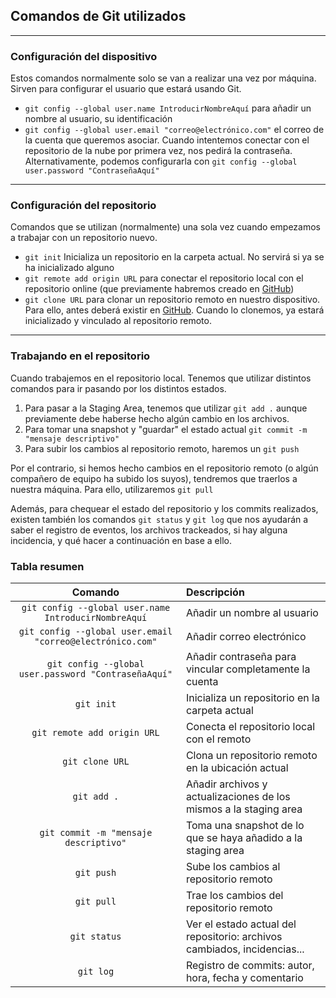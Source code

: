 ## Comandos de Git utilizados
***
### Configuración del dispositivo
Estos comandos normalmente solo se van a realizar una vez por máquina. Sirven para configurar el usuario que estará usando Git.

* `git config --global user.name IntroducirNombreAquí` para añadir un nombre al usuario, su identificación
* `git config --global user.email "correo@electrónico.com"` el correo de la cuenta que queremos asociar. Cuando intentemos conectar con el repositorio de la nube por primera vez, nos pedirá la contraseña. Alternativamente, podemos configurarla con `git config --global user.password "ContraseñaAquí"`

***

### Configuración del repositorio
Comandos que se utilizan (normalmente) una sola vez cuando empezamos a trabajar con un repositorio nuevo.
* `git init` Inicializa un repositorio en la carpeta actual. No servirá si ya se ha inicializado alguno
* `git remote add origin URL` para conectar el repositorio local con el repositorio online (que previamente habremos creado en [GitHub](https://github.com/))
* `git clone URL` para clonar un repositorio remoto en nuestro dispositivo. Para ello, antes deberá existir en [GitHub](https://github.com/). Cuando lo clonemos, ya estará inicializado y vinculado al repositorio remoto.

***
### Trabajando en el repositorio
Cuando trabajemos en el repositorio local. Tenemos que utilizar distintos comandos para ir pasando por los distintos estados.
1. Para pasar a la Staging Area, tenemos que utilizar `git add .` aunque previamente debe haberse hecho algún cambio en los archivos.
2. Para tomar una snapshot y "guardar" el estado actual `git commit -m "mensaje descriptivo"`
3. Para subir los cambios al repositorio remoto, haremos un `git push`

Por el contrario, si hemos hecho cambios en el repositorio remoto (o algún compañero de equipo ha subido los suyos), tendremos que traerlos a nuestra máquina. Para ello, utilizaremos `git pull`

Además, para chequear el estado del repositorio y los commits realizados, existen también los comandos `git status` y `git log` que nos ayudarán a saber el registro de eventos, los archivos trackeados, si hay alguna incidencia, y qué hacer a continuación en base a ello.

### Tabla resumen

| Comando | Descripción |
|:-------:|:------------|
|`git config --global user.name IntroducirNombreAquí`| Añadir un nombre al usuario |
|`git config --global user.email "correo@electrónico.com"`| Añadir correo electrónico |
|`git config --global user.password "ContraseñaAquí"`| Añadir contraseña para vincular completamente la cuenta |
|`git init`| Inicializa un repositorio en la carpeta actual |
|`git remote add origin URL`| Conecta el repositorio local con el remoto |
|`git clone URL`| Clona un repositorio remoto en la ubicación actual |
|`git add .`| Añadir archivos y actualizaciones de los mismos a la staging area |
|`git commit -m "mensaje descriptivo"`| Toma una snapshot de lo que se haya añadido a la staging area |
|`git push`| Sube los cambios al repositorio remoto |
|`git pull`| Trae los cambios del repositorio remoto |
|`git status`| Ver el estado actual del repositorio: archivos cambiados, incidencias... |
|`git log`| Registro de commits: autor, hora, fecha y comentario |